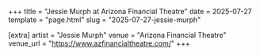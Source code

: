 +++
title = "Jessie Murph at Arizona Financial Theatre"
date = 2025-07-27
template = "page.html"
slug = "2025-07-27-jessie-murph"

[extra]
artist = "Jessie Murph"
venue = "Arizona Financial Theatre"
venue_url = "https://www.azfinancialtheatre.com/"
+++
